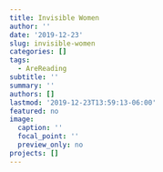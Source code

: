 ```yaml
---
title: Invisible Women
author: ''
date: '2019-12-23'
slug: invisible-women
categories: []
tags:
  - AreReading
subtitle: ''
summary: ''
authors: []
lastmod: '2019-12-23T13:59:13-06:00'
featured: no
image:
  caption: ''
  focal_point: ''
  preview_only: no
projects: []
---
```

